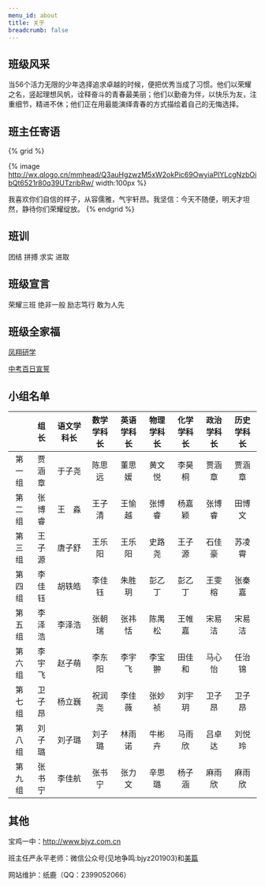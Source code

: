 ```yaml
---
menu_id: about
title: 关于
breadcrumb: false
---
```


## 班级风采

当56个活力无限的少年选择追求卓越的时候，便把优秀当成了习惯。他们以荣耀之名，竖起理想风帆，诠释奋斗的青春最美丽；他们以勤奋为伴，以快乐为友，注重细节，精进不休；他们正在用最能演绎青春的方式描绘着自己的无悔选择。

## 班主任寄语

{% grid %}
<!-- cell -->
{% image http://wx.qlogo.cn/mmhead/Q3auHgzwzM5xW2okPic69OwyiaPIYLcgNzbOibQt6521r80q39UTzribRw/ width:100px %}
<!-- cell -->
我喜欢你们自信的样子，从容儒雅，气宇轩昂。我坚信：今天不随便，明天才坦然，静待你们荣耀绽放。
{% endgrid %}

## 班训

团结 拼搏 求实 进取

## 班级宣言

荣耀三班 绝非一般 励志笃行 敢为人先

## 班级全家福

[凤翔研学](https://ss2.meipian.me/users/16033976/9dadd66a24084732a4d485844602233c.jpg)

[中考百日宣誓](https://ss2.meipian.me/users/16033976/e8fe6a4e778f4033b9a5b15a10743dff.jpg)

## 小组名单

|        |  组长  | 语文学科长 | 数学学科长 | 英语学科长 | 物理学科长 | 化学学科长 | 政治学科长 | 历史学科长 |
| :----: | :----: | :--------: | :--------: | :--------: | :--------: | :--------: | :--------: | :--------: |
| 第一组 | 贾涵章 |   于子尧   |   陈思远   |   董思媛   |   黄文悦   |   李昊桐   |   贾涵章   |   贾涵章   |
| 第二组 | 张博睿 |   王　淼   |   王子清   |   王愉越   |   张博睿   |   杨嘉颖   |   张博睿   |   田博文   |
| 第三组 | 王子源 |   唐子舒   |   王乐阳   |   王乐阳   |   史路尧   |   王子源   |   石佳豪   |   苏凌霄   |
| 第四组 | 李佳钰 |   胡轶皓   |   李佳钰   |   朱胜玥   |   彭乙丁   |   彭乙丁   |   王雯榕   |   张秦嘉   |
| 第五组 | 李泽浩 |   李泽浩   |   张朝瑞   |   张祎恬   |   陈禺松   |   王帷嘉   |   宋易洁   |   宋易洁   |
| 第六组 | 李宇飞 |   赵子萌   |   李东阳   |   李宇飞   |   李宝翀   |   田佳和   |   马心怡   |   任治锦   |
| 第七组 | 卫子昂 |   杨立巍   |   祝润尧   |   李佳薇   |   张妙祯   |   刘宇玥   |   卫子昂   |   卫子昂   |
| 第八组 | 刘子璐 |   刘子璐   |   刘子璐   |   林雨诺   |   牛彬卉   |   马雨欣   |   吕卓达   |   刘悦玲   |
| 第九组 | 张书宁 |   李佳航   |   张书宁   |   张力文   |   辛思璐   |   杨子涵   |   麻雨欣   |   麻雨欣   |

## 其他

宝鸡一中：http://www.bjyz.com.cn

班主任严永平老师：微信公众号(见地争鸣:bjyz201903)和[美篇](https://www.meipian.cn/c/16033976)

网站维护：纸鹿（QQ：2399052066）
